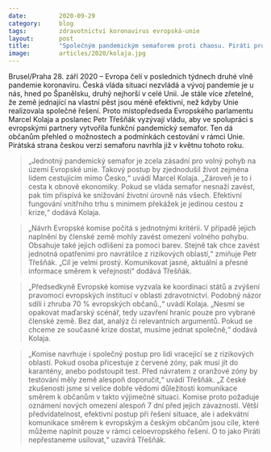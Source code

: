 ```yaml
---
date:         2020-09-29
category:     blog
tags:         zdravotnictví koronavirus evropská-unie
layout:       post
title:        "Společným pandemickým semaforem proti chaosu. Piráti pro efektivnější spolupráci Česka se zeměmi Evropské unie"
image:        articles/2020/kolaja.jpg
---
```




Brusel/Praha 28. září 2020 – Evropa čelí v posledních týdnech druhé vlně pandemie koronaviru. Česká vláda situaci nezvládá a vývoj pandemie je u nás, hned po Španělsku, druhý nejhorší v celé Unii. Je stále více zřetelné, že země jednající na vlastní pěst jsou méně efektivní, než kdyby Unie realizovala společné řešení. Proto místopředseda Evropského parlamentu Marcel Kolaja a poslanec Petr Třešňák vyzývají vládu, aby ve spolupráci s evropskými partnery vytvořila funkční pandemický semafor. Ten dá občanům přehled o možnostech a podmínkách cestování v rámci Unie. Pirátská strana českou verzi semaforu navrhla již v květnu tohoto roku.

> „Jednotný pandemický semafor je zcela zásadní pro volný pohyb na území Evropské unie. Takový postup by zjednodušil život zejména lidem cestujícím mimo Česko,“ uvádí Marcel Kolaja. „Zároveň je to i cesta k obnově ekonomiky. Pokud se vláda semafor nesnaží zavést, pak tím přispívá ke snižování životní úrovně nás všech. Efektivní fungování vnitřního trhu s minimem překážek je jedinou cestou z krize,“ dodává Kolaja.

> „Návrh Evropské komise počítá s jednotnými kritérii. V případě jejich naplnění by členské země mohly zavést omezení volného pohybu. Obsahuje také jejich odlišení za pomoci barev. Stejně tak chce zavést jednotná opatřeními pro navrátilce z rizikových oblastí,“ zmiňuje Petr Třešňák. „Cíl je velmi prostý. Komunikovat jasné, aktuální a přesné informace směrem k veřejnosti“ dodává Třešňák.

> „Předsedkyně Evropské komise vyzvala ke koordinaci států a zvýšení pravomocí evropských institucí v oblasti zdravotnictví. Podobný názor sdílí i zhruba 70 % evropských občanů.,“ uvádí Kolaja. „Nesmí se opakovat maďarský scénář, tedy uzavření hranic pouze pro vybrané členské země. Bez dat, analýz či relevantních argumentů. Pokud se chceme ze současné krize dostat, musíme jednat společně,“ dodává Kolaja.

> „Komise navrhuje i společný postup pro lidi vracející se z rizikových oblastí. Pokud osoba přicestuje z červené zóny, pak musí jít do karantény, anebo podstoupit test. Před návratem z oranžové zóny by testování měly země alespoň doporučit,“ uvádí Třešňák. „Z české zkušenosti jsme si velice dobře vědomi důležitosti komunikace směrem k občanům v takto výjimečné situaci. Komise proto požaduje oznámení nových omezení alespoň 7 dní před jejich závazností. Větší předvídatelnost, efektivní postup při řešení situace, ale i adekvátní komunikace směrem k evropským a českým občanům jsou cíle, které můžeme naplnit pouze v rámci celoevropského řešení. O to jako Piráti nepřestaneme usilovat,“ uzavírá Třešňák.
